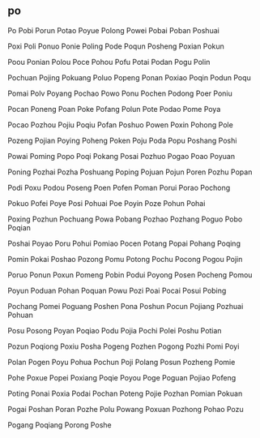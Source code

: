 po
---

Po Pobi Porun Potao Poyue Polong Powei Pobai Poban Poshuai

Poxi Poli Ponuo Ponie Poling Pode Poqun Posheng Poxian Pokun

Poou Ponian Polou Poce Pohou Pofu Potai Podan Pogu Polin

Pochuan Pojing Pokuang Poluo Popeng Ponan Poxiao Poqin Podun Poqu

Pomai Polv Poyang Pochao Powo Ponu Pochen Podong Poer Poniu

Pocan Poneng Poan Poke Pofang Polun Pote Podao Pome Poya

Pocao Pozhou Pojiu Poqiu Pofan Poshuo Powen Poxin Pohong Pole

Pozeng Pojian Poying Poheng Poken Poju Poda Popu Poshang Poshi

Powai Poming Popo Poqi Pokang Posai Pozhuo Pogao Poao Poyuan

Poning Pozhai Pozha Poshuang Poping Pojuan Pojun Poren Pozhu Popan

Podi Poxu Podou Poseng Poen Pofen Poman Porui Porao Pochong

Pokuo Pofei Poye Posi Pohuai Poe Poyin Poze Pohun Pohai

Poxing Pozhun Pochuang Powa Pobang Pozhao Pozhang Poguo Pobo   Poqian

Poshai Poyao Poru Pohui Pomiao Pocen Potang Popai Pohang Poqing

Pomin Pokai Poshao Pozong Pomu Potong Pochu Pocong Pogou Pojin

Poruo Ponun Poxun Pomeng Pobin Podui Poyong Posen Pocheng Pomou

Poyun Poduan Pohan Poquan Powu Pozi Poai Pocai Posui Pobing

Pochang Pomei Poguang Poshen Pona Poshun Pocun Pojiang Pozhuai Pohuan

Posu Posong Poyan Poqiao Podu Pojia Pochi Polei Poshu Potian

Pozun Poqiong Poxiu Posha Pogeng Pozhen Pogong Pozhi Pomi Poyi

Polan Pogen Poyu Pohua Pochun Poji Polang Posun Pozheng Pomie

Pohe Poxue Popei Poxiang Poqie Poyou Poge Poguan Pojiao Pofeng

Poting Ponai Poxia Podai Pochan Poteng Pojie Pozhan Pomian Pokuan

Pogai Poshan Poran Pozhe Polu Powang Poxuan Pozhong Pohao Pozu

Pogang Poqiang Porong Poshe 